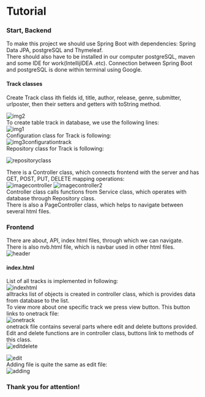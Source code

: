 # Tutorial
### Start,  Backend
To make this project we should use Spring Boot with dependencies: Spring Data JPA, postgreSQL and Thymeleaf.<br>
There should also have to be installed in our computer postgreSQL, maven and some IDE for work(IntellijIDEA .etc). Connection between Spring Boot and postgreSQL is done within terminal using Google. 
#### Track classes
Create Track class ith fields id, title, author, release, genre, submitter, urlposter, then their setters and getters with toString method.<br>

![img2](https://user-images.githubusercontent.com/60456879/112560001-658dd100-8dfc-11eb-88c9-32d8263c78c6.png)<br>
To create table track in database, we use the following lines:<br>
![img1](https://user-images.githubusercontent.com/60456879/112560000-645ca400-8dfc-11eb-9c61-3baf646e63e6.png)<br>
Configuration class for Track is following: <br>
![img3configurationtrack](https://user-images.githubusercontent.com/60456879/112560003-658dd100-8dfc-11eb-9053-a8c5a916aaaa.png)<br>
Repository class for Track is following: <br>

![repositoryclass](https://user-images.githubusercontent.com/60456879/112560781-1648a000-8dfe-11eb-9ed3-4c28133ec1cb.png)<br>

There is a Controller class, which connects frontend with the server and has GET, POST, PUT, DELETE mapping operations:<br>
![imagecontroller](https://user-images.githubusercontent.com/60456879/112561055-a1c23100-8dfe-11eb-8b89-f3e3315e2d51.png)
![imagecontroller2](https://user-images.githubusercontent.com/60456879/112561056-a2f35e00-8dfe-11eb-926a-b18ba477014e.png)<br>
Controller class calls functions from Service class, which operates with database through Repository class.<br>
There is also a PageController class, which helps to navigate between several html files. <br>

### Frontend
There are about, API, index html files, through which we can navigate. There is also nvb.html file, which is navbar used in other html files.<br>
![header](https://user-images.githubusercontent.com/60456879/112561600-c23ebb00-8dff-11eb-855e-cd9b5100e881.png)
#### index.html
List of all tracks is implemented in following:<br>
![indexhtml](https://user-images.githubusercontent.com/60456879/112561601-c2d75180-8dff-11eb-87d2-eb68ffeed146.png)<br>
alltracks list of objects is created in controller class, which is provides data from database to the list.<br>
To view more about one specific track we press view button. This button links to onetrack file:<br>
![onetrack](https://user-images.githubusercontent.com/60456879/112561605-c2d75180-8dff-11eb-8401-38b95a021d6b.png)<br>
onetrack file contains several parts where edit and delete buttons provided.<br>
Edit and delete functions are in controller class, buttons link to methods of this class.<br>
![editdelete](https://user-images.githubusercontent.com/60456879/112562063-b0a9e300-8e00-11eb-9a91-2a84db02091d.png)

![edit](https://user-images.githubusercontent.com/60456879/112561597-c1a62480-8dff-11eb-93da-aee5c5582827.png)<br>
Adding file is quite the same as edit file:<br>
![adding](https://user-images.githubusercontent.com/60456879/112561596-c074f780-8dff-11eb-9777-d77724eca390.png)<br>
### Thank you for attention!







